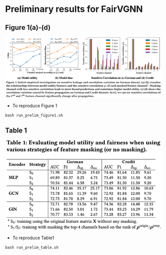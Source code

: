 # Preliminary results for FairVGNN


## Figure 1(a)-(d)
![](./img/prelim_analysis.png)

* To reproduce Figure 1
```linux
bash run_prelim_figure1.sh
```

## Table 1
![](./img/table1.png)

* To reproduce Table1
```linux
bash run_prelim_table.sh
```
